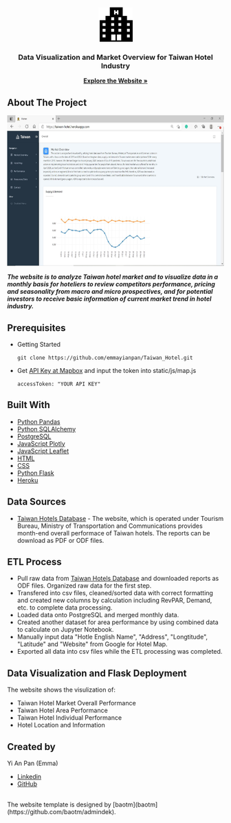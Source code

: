 <!-- PROJECT LOGO -->
<br />
<p align="center">
  <a href="https://taiwan-hotel.herokuapp.com/">
    <img src="static/image/hotel.png" alt="Logo" width="80" height="80">
  </a>
  <h3 align="center">Data Visualization and Market Overview for Taiwan Hotel Industry</h3>
  <p align="center">
    <a href="https://taiwan-hotel.herokuapp.com/"><strong>Explore the Website »</strong></a>
  </p>
</p>

## About The Project
<a href="https://taiwan-hotel.herokuapp.com/">
  <img src="static/image/screenshot.JPG" alt="Logo" width="700" height="350">
</a>

<strong><i> The website is to analyze Taiwan hotel market and to visualize data in a monthly basis for hoteliers to review competitors performance, pricing and seasonality from macro and micro prospectives, and for potential investors to receive basic information of current market trend in hotel industry.</i></strong>

## Prerequisites 
* Getting Started 
  ```
  git clone https://github.com/emmayianpan/Taiwan_Hotel.git
  ```
* Get [API Key at Mapbox](https://docs.mapbox.com/api/overview/) and input the token into static/js/map.js 
  ```
  accessToken: "YOUR API KEY"
  ```
  
## Built With
* [Python Pandas](https://pandas.pydata.org/) 
* [Python SQLAlchemy](https://www.sqlalchemy.org/) 
* [PostgreSQL](https://www.postgresql.org/) 
* [JavaScript Plotly](https://plotly.com/javascript/) 
* [JavaScript Leaflet](https://leafletjs.com/)
* [HTML](https://www.w3schools.com/html/)
* [CSS](https://www.w3schools.com/css/)
* [Python Flask](https://flask.palletsprojects.com/en/1.1.x/) 
* [Heroku](https://www.heroku.com/)

## Data Sources
* [Taiwan Hotels Database](https://taiwanstay.net.tw/) - The website, which is operated under Tourism Bureau, Ministry of Transportation and Communications provides month-end overall performace of Taiwan hotels. The reports can be download as PDF or ODF files.

## ETL Process
* Pull raw data from [Taiwan Hotels Database](https://taiwanstay.net.tw/) and downloaded reports as ODF files. Organized raw data for the first step.
* Transfered into csv files, cleaned/sorted data with correct formatting and created new columns by calculation including RevPAR, Demand, etc. to complete data processing.
* Loaded data onto PostgreSQL and merged monthly data.
* Created another dataset for area performance by using combined data to calculate on Jupyter Notebook. 
* Manually input data "Hotle English Name", "Address", "Longtitude", "Latitude" and "Website" from Google for Hotel Map.
* Exported all data into csv files while the ETL processing was completed.

## Data Visualization and Flask Deployment 
The website shows the visulization of: 
* Taiwan Hotel Market Overall Performance 
* Taiwan Hotel Area Performance
* Taiwan Hotel Individual Performance
* Hotel Location and Information 

## Created by 
Yi An Pan (Emma)
* [Linkedin](https://www.linkedin.com/in/emmayianpan/) 
* [GitHub](https://github.com/emmayianpan)
<br>
The website template is designed by [baotm](baotm](https://github.com/baotm/admindek).
